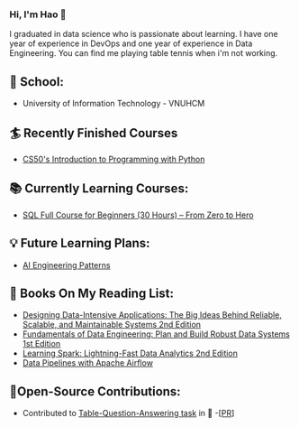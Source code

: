 ### Hi, I'm Hao :boy:

I graduated in data science who is passionate about learning. I have one year of experience in DevOps and one year of experience in Data Engineering. You can find me playing table tennis when i'm not working.

## :school: School:
- University of Information Technology - VNUHCM
## :surfer: Recently Finished Courses
- [CS50's Introduction to Programming with Python](https://learning.edx.org/course/course-v1:HarvardX+CS50P+Python/home)
## :books: Currently Learning Courses:
- [SQL Full Course for Beginners (30 Hours) – From Zero to Hero](https://www.youtube.com/watch?v=SSKVgrwhzus&t=102649s)
## :bulb: Future Learning Plans:
- [AI Engineering Patterns](https://www.leverage.to/learn/dev/ai_engineering_patterns)

## :notebook: Books On My Reading List:
- [Designing Data-Intensive Applications: The Big Ideas Behind Reliable, Scalable, and Maintainable Systems 2nd Edition](https://www.amazon.com/Designing-Data-Intensive-Applications-Reliable-Maintainable-dp-1098119061/dp/1098119061)
- [Fundamentals of Data Engineering: Plan and Build Robust Data Systems 1st Edition](https://www.amazon.com/Fundamentals-Data-Engineering-Robust-Systems/dp/1098108302)
- [Learning Spark: Lightning-Fast Data Analytics 2nd Edition](https://www.amazon.com/Learning-Spark-Jules-Damji/dp/1492050040)
- [Data Pipelines with Apache Airflow](https://www.amazon.com/Data-Pipelines-Apache-Airflow-Harenslak/dp/1617296902)
## 🥷Open-Source Contributions:
- Contributed to [Table-Question-Answering task](https://huggingface.co/tasks/table-question-answering) in 🤗 -[[PR](https://github.com/huggingface/hub-docs/pull/398)]
